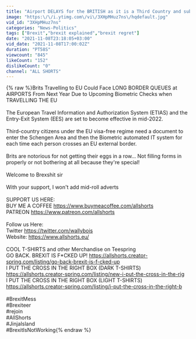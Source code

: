 ```yaml
---
title: "Airport DELAYS for the BRITISH as it is a Third Country and subject to ETIAS #shorts"
image: "https:\/\/i.ytimg.com\/vi\/3XHpMHuz7ns\/hqdefault.jpg"
vid_id: "3XHpMHuz7ns"
categories: "News-Politics"
tags: ["Brexit","brexit explained","brexit regret"]
date: "2021-11-08T23:18:05+03:00"
vid_date: "2021-11-08T17:00:02Z"
duration: "PT58S"
viewcount: "845"
likeCount: "152"
dislikeCount: "0"
channel: "ALL SHORTS"
---
```

{% raw %}Brits Travelling to EU Could Face LONG BORDER QUEUES at AIRPORTS From Next Year Due to Upcoming Biometric Checks when TRAVELLING THE EU<br /><br />The European Travel Information and Authorization System (ETIAS) and the Entry-Exit System (EES) are set to become effective in mid-2022. <br /><br />Third-country citizens under the EU visa-free regime need a document to enter the Schengen Area and then the Biometric automated IT system for each time each person crosses an EU external border.<br /><br />Brits are notorious for not getting their eggs in a row... Not filling forms in properly or not bothering at all because they're special!<br /><br />Welcome to Brexshit sir<br /><br />With your support, I won't add mid-roll adverts<br /><br />SUPPORT US HERE:<br />BUY ME A COFFEE <a rel="nofollow" target="blank" href="https://www.buymeacoffee.com/allshorts">https://www.buymeacoffee.com/allshorts</a><br />PATREON <a rel="nofollow" target="blank" href="https://www.patreon.com/allshorts">https://www.patreon.com/allshorts</a><br /><br />Follow us Here:<br />Twitter <a rel="nofollow" target="blank" href="https://twitter.com/wallybois">https://twitter.com/wallybois</a><br />Website: <a rel="nofollow" target="blank" href="https://www.allshorts.eu/">https://www.allshorts.eu/</a><br /><br />COOL T-SHIRTS and other  Merchandise on Teespring<br />GO BACK. BREXIT IS F*CKED UP! <a rel="nofollow" target="blank" href="https://allshorts.creator-spring.com/listing/go-back-brexit-is-f-cked-up">https://allshorts.creator-spring.com/listing/go-back-brexit-is-f-cked-up</a><br />I PUT THE CROSS IN THE RIGHT BOX (DARK T-SHIRTS) <a rel="nofollow" target="blank" href="https://allshorts.creator-spring.com/listing/new-i-put-the-cross-in-the-rig">https://allshorts.creator-spring.com/listing/new-i-put-the-cross-in-the-rig</a><br />I PUT THE CROSS IN THE RIGHT BOX (LIGHT T-SHIRTS) <a rel="nofollow" target="blank" href="https://allshorts.creator-spring.com/listing/i-put-the-cross-in-the-right-b">https://allshorts.creator-spring.com/listing/i-put-the-cross-in-the-right-b</a><br /><br />#BrexitMess​  <br />#Brexiteer​<br />#rejoin<br />#AllShorts<br />#JinjaIsland<br />#BrexitIsNotWorking{% endraw %}
